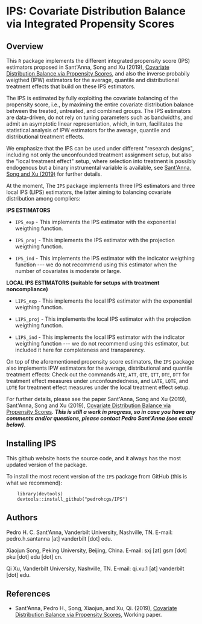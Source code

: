 # IPS: Covariate Distribution Balance via Integrated Propensity Scores

## Overview 


This `R` package implements the different integrated propensity score (IPS) estimators proposed in Sant'Anna, Song and Xu (2019), [Covariate Distribution Balance via Propensity Scores](https://papers.ssrn.com/sol3/papers.cfm?abstract_id=3258551), and also the inverse probabily weigthed (IPW) estimators for the average, quantile and distributional treatment effects that build on these IPS estimators.

The IPS is estimated by fully exploiting the covariate balancing of the propensity score, i.e., by maximing the entire covariate distribution balance between the treated, untreated, and combined groups. The IPS estimators are data-driven, do not rely on tuning parameters such as bandwidths, and admit an asymptotic linear representation, which, in turn, facilitates the statistical analysis of IPW estimators for the average, quantile and distributional treatment effects.

We emphasize that the IPS can be used under different "research designs", including not only the unconfounded treatment assignment setup, but also the "local treatment effect" setup, where selection into treatment is possibly endogenous but a binary instrumental variable is available, see [Sant'Anna, Song and Xu (2019)](https://papers.ssrn.com/sol3/papers.cfm?abstract_id=3258551) for further details.


At the moment, The `IPS` package implements three IPS estimators and three local IPS (LIPS) estimators, the latter aiming to balancing covariate distribution among compliers: 

**IPS ESTIMATORS**
        
* `IPS_exp` - This implements the IPS estimator with the exponential weigthing function.

* `IPS_proj` - This implements the IPS estimator with the projection weigthing function.

* `IPS_ind` - This implements the IPS estimator with the indicator weigthing function --- we do not recommend using this estimator when the number of covariates is moderate or large.

**LOCAL IPS ESTIMATORS (suitable for setups with treatment noncompliance)**

      
* `LIPS_exp` - This implements the local IPS estimator with the exponential weigthing function.

* `LIPS_proj` - This implements the local IPS estimator with the projection weigthing function.

* `LIPS_ind` - This implements the local IPS estimator with the indicator weigthing function --- we do not recommend using this estimator, but included it here for completeness and transparency.


On top of the aforementioned propensity score estimators, the `IPS` package also implements IPW estimators for the average, distributional and quantile treatment effects: Check out the commands `ATE`, `ATT`, `QTE`, `QTT`, `DTE`, `DTT` for treatment effect measures under unconfoundedness, and `LATE`, `LQTE`, and `LDTE` for treatment effect measures under the local treatment effect setup.


For further details, please see the paper Sant'Anna, Song and Xu (2019), Sant'Anna, Song and Xu (2019), [Covariate Distribution Balance via Propensity Scores](https://papers.ssrn.com/sol3/papers.cfm?abstract_id=3258551). ***This is still a work in progress, so in case you have any comments and/or questions, please contact Pedro Sant'Anna (see email below)***.

## Installing IPS
This github website hosts the source code, and it always has the most updated version of the package.

To install the most recent version of the `IPS` package from GitHub (this is what we recommend):

        library(devtools)
        devtools::install_github("pedrohcgs/IPS")
        
## Authors 

Pedro H. C. Sant'Anna, Vanderbilt University, Nashville, TN. E-mail: pedro.h.santanna [at] vanderbilt [dot] edu.

Xiaojun Song, Peking University, Beijing, China. E-mail: sxj [at] gsm [dot] pku [dot] edu [dot] cn.

Qi Xu, Vanderbilt University, Nashville, TN. E-mail: qi.xu.1 [at] vanderbilt [dot] edu.


## References

* Sant'Anna, Pedro H., Song, Xiaojun, and Xu, Qi. (2019), [Covariate Distribution Balance via Propensity Scores](https://papers.ssrn.com/sol3/papers.cfm?abstract_id=3258551), Working paper.

